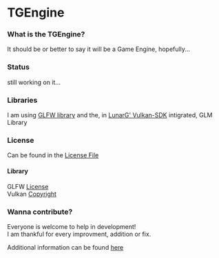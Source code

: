 <h1>TGEngine</h1>

<h3>What is the TGEngine?</h3>

It should be or better to say it will be a Game Engine, hopefully...

<h3>Status</h3>

still working on it...

<h3>Libraries</h3>

I am using [GLFW library](http://www.glfw.org/) and the, in [LunarG' Vulkan-SDK](https://vulkan.lunarg.com/sdk/home) intigrated, GLM Library 

<h3>License</h3>

Can be found in the [License File](https://github.com/MrTroble/TGEngine/blob/master/LICENSE)
<br>
<h4>Library</h4>

GLFW [License](https://github.com/glfw/glfw/blob/master/LICENSE.md) <br>
Vulkan [Copyright](https://www.khronos.org/faq/category/category/Licensing-and-Copyright)


<h3>Wanna contribute?</h3>

Everyone is welcome to help in development!<br>
I am thankful for every improvment, addition or fix.

Additional information can be found [here](https://github.com/MrTroble/TGEngine/blob/master/CONTRIBUTING.md)

